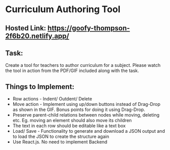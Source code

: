 # Curriculum Authoring Tool

## Hosted Link: https://goofy-thompson-2f6b20.netlify.app/

## Task:

Create a tool for teachers to author curriculum for a subject. Please watch
the tool in action from the PDF/GIF included along with the task.

## Things to Implement:

- Row actions - Indent/ Outdent/ Delete
- Move action - Implement using up/down buttons instead of Drag-Drop as
  shown in the GIF. Bonus points for doing it using Drag-Drop.
- Preserve parent-child relations between nodes while moving, deleting etc.
  Eg. moving an element should also move its children
- The text in each row should be editable like a text box
- Load/ Save - Functionality to generate and download a JSON output and
  to load the JSON to create the structure again
- Use React.js. No need to implement Backend
